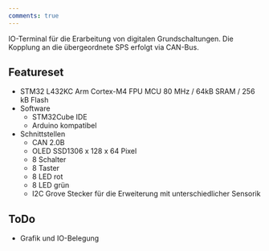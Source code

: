 ```yaml
---
comments: true
---
```


IO-Terminal für die Erarbeitung von digitalen Grundschaltungen. 
Die Kopplung an die übergeordnete SPS erfolgt via CAN-Bus.

## Featureset

- STM32 L432KC Arm Cortex-M4 FPU MCU 80 MHz / 64kB SRAM / 256 kB Flash
- Software
  - STM32Cube IDE
  - Arduino kompatibel
- Schnittstellen
  - CAN 2.0B
  - OLED SSD1306 x 128 x 64 Pixel
  - 8 Schalter
  - 8 Taster
  - 8 LED rot
  - 8 LED grün
  - I2C Grove Stecker für die Erweiterung mit unterschiedlicher Sensorik

## ToDo

- Grafik und IO-Belegung